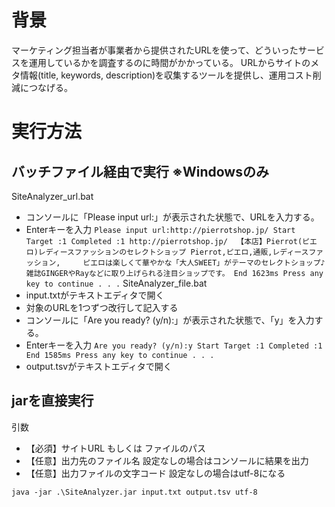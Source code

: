 # 背景
マーケティング担当者が事業者から提供されたURLを使って、どういったサービスを運用しているかを調査するのに時間がかかっている。
URLからサイトのメタ情報(title, keywords, description)を収集するツールを提供し、運用コスト削減につなげる。
# 実行方法
## バッチファイル経由で実行 ※Windowsのみ
SiteAnalyzer_url.bat
* コンソールに「Please input url:」が表示された状態で、URLを入力する。
* Enterキーを入力
`Please input url:http://pierrotshop.jp/
Start
Target :1
Completed :1
http://pierrotshop.jp/  【本店】Pierrot(ピエロ)レディースファッションのセレクトショップ Pierrot,ピエロ,通販,レディースファッション,     ピエロは楽しくて華やかな「大人SWEET」がテーマのセレクトショップ♪雑誌GINGERやRayなどに取り上げられる注目ショップです。
End
1623ms
Press any key to continue . . .`
SiteAnalyzer_file.bat
* input.txtがテキストエディタで開く
* 対象のURLを1つずつ改行して記入する
* コンソールに「Are you ready? (y/n):」が表示された状態で、「y」を入力する。
* Enterキーを入力
`Are you ready? (y/n):y
Start
Target :1
Completed :1
End
1585ms
Press any key to continue . . .
`
* output.tsvがテキストエディタで開く
## jarを直接実行
引数
* 【必須】サイトURL もしくは ファイルのパス
* 【任意】出力先のファイル名 設定なしの場合はコンソールに結果を出力
* 【任意】出力ファイルの文字コード 設定なしの場合はutf-8になる

`java -jar .\SiteAnalyzer.jar input.txt output.tsv utf-8`
